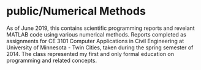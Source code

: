 # public/Numerical Methods
As of June 2019, this contains scientific programming reports and revelant MATLAB code using various numerical methods. Reports completed as assignments for CE 3101 Computer Applications in Civil Engineering at University of Minnesota - Twin Cities, taken during the spring semester of 2014.  The class represented my first and only formal education on programming and related concepts.

